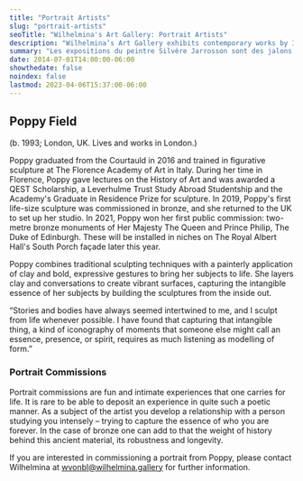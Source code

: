 ```yaml
---
title: "Portrait Artists"
slug: "portrait-artists"
seoTitle: "Wilhelmina's Art Gallery: Portrait Artists"
description: "Wilhelmina’s Art Gallery exhibits contemporary works by International artists on Hydra between June and October. The exhibitions are displayed inside a historic building on Mandraki Beach that was once the Captain’s Mansion. This year the artists displayed are vastly different but share in common supreme technical skill and treat subjects rooted in universal themes, particularly nature, myth, philosophy and dreams."
summary: "Les expositions du peintre Silvère Jarrosson sont des jalons de son cheminement artistique, chacune abordant une thématique, un regard sur la peinture contemporaine et la façon de l'exposer. Solo ou collectives, en galerie ou dans des institutions culturelles, chacune traduit une certaine lecture de son œuvre."
date: 2014-07-01T14:00:00-06:00
showthedate: false
noindex: false
lastmod: 2023-04-06T15:37:00-06:00
---
```


## Poppy Field

(b. 1993; London, UK. Lives and works in London.)

Poppy graduated from the Courtauld in 2016 and trained in figurative sculpture at The Florence Academy of Art in Italy. During her time in Florence, Poppy gave lectures on the History of Art and was awarded a QEST Scholarship, a Leverhulme Trust Study Abroad Studentship and the Academy's Graduate in Residence Prize for sculpture. In 2019, Poppy's first life-size sculpture was commissioned in bronze, and she returned to the UK to set up her studio. In 2021, Poppy won her first public commission: two-metre bronze monuments of Her Majesty The Queen and Prince Philip, The Duke of Edinburgh. These will be installed in niches on The Royal Albert Hall's South Porch façade later this year.

Poppy combines traditional sculpting techniques with a painterly application of clay and bold, expressive gestures to bring her subjects to life. She layers clay and conversations to create vibrant surfaces, capturing the intangible essence of her subjects by building the sculptures from the inside out.

“Stories and bodies have always seemed intertwined to me, and I sculpt from life whenever possible. I have found that capturing that intangible thing, a kind of iconography of moments that someone else might call an essence, presence, or spirit, requires as much listening as modelling of form.”

### Portrait Commissions

Portrait commissions are fun and intimate experiences that one carries for life. It is rare to be able to deposit an experience in quite such a poetic manner. As a subject of the artist you develop a relationship with a person studying you intensely – trying to capture the essence of who you are forever. In the case of bronze one can add to that the weight of history behind this ancient material, its robustness and longevity.

If you are interested in commissioning a portrait from Poppy, please contact Wilhelmina at wvonbl@wilhelmina.gallery for further information.
